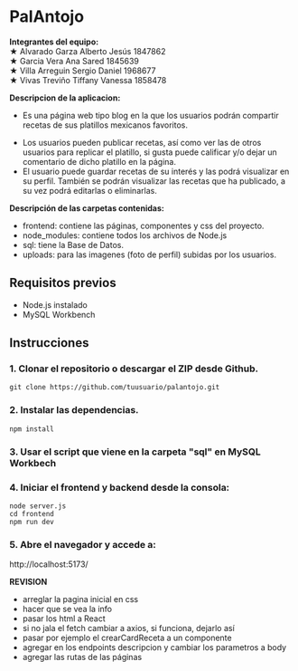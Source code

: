# PalAntojo
**Integrantes del equipo:**  
★ Alvarado Garza Alberto Jesús   1847862  
★ Garcia Vera Ana Sared          1845639  
★ Villa Arreguin Sergio Daniel   1968677  
★ Vivas Treviño Tiffany Vanessa  1858478  


**Descripcion de la aplicacion:**  
- Es una página web tipo blog en la que los usuarios podrán compartir recetas de sus platillos mexicanos favoritos.  
* Los usuarios pueden publicar recetas, así como ver las de otros usuarios para replicar el platillo, si gusta puede calificar y/o dejar un comentario de dicho platillo en la página.  
* El usuario puede guardar recetas de su interés y las podrá visualizar en su perfil. También se podrán visualizar las recetas que ha publicado, a su vez podrá editarlas o eliminarlas.  

**Descripción de las carpetas contenidas:**
- frontend: contiene las páginas, componentes y css del proyecto.
- node_modules: contiene todos los archivos de Node.js
- sql: tiene la Base de Datos.
- uploads: para las imagenes (foto de perfil) subidas por los usuarios. 

## Requisitos previos  
- Node.js instalado  
- MySQL Workbench  

## Instrucciones
### 1. Clonar el repositorio o descargar el ZIP desde Github.  
```
git clone https://github.com/tuusuario/palantojo.git  
```
### 2. Instalar las dependencias.
```
npm install
```
### 3. Usar el script que viene en la carpeta "sql" en MySQL Workbech  

### 4. Iniciar el frontend y backend desde la consola:  
```
node server.js
cd frontend
npm run dev
```
### 5. Abre el navegador y accede a: 
http://localhost:5173/

**REVISION**  
- arreglar la pagina inicial en css  
- hacer que se vea la info  
- pasar los html a React  
- si no jala el fetch cambiar a axios, si funciona, dejarlo así  
- pasar por ejemplo el crearCardReceta a un componente  
- agregar en los endpoints descripcion y cambiar los parametros a body  
- agregar las rutas de las páginas  
